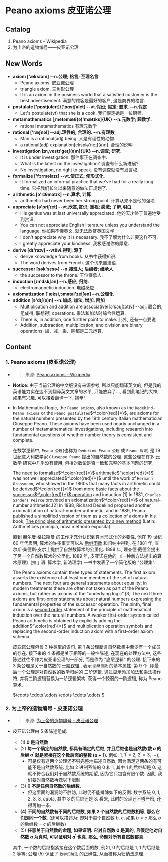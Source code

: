 # Peano axioms 皮亚诺公理



## Catalog
1. Peano axioms - Wikipedia
2. 为上帝的造物编号——皮亚诺公理



## New Words
- **axiom ['æksɪəm] --n.公理; 格言; 至理名言**
    + Peano axioms. 皮亚诺公理
    + triangle axiom. 三角形公理
    + It is an axiom in the business world that a satisfied customer
      is the best advertisement. 
      满意的顾客是最好的客户, 这是商界的格言.
- **postulate ['pɒstjʊleɪt]/['pɑstʃəlet] --vt.假设; 假定; 要求. --n.假定**
    + Let's postulate(vt) that she is a cook. 我们假定她是一位厨师.
- **metamathematics [ˌmetəmæθ(ə)'mætɪks]{UK} --n.元数学; 超数学.**
    + rational metamathematics 有理元数学
- **rational ['ræʃnəl] --adj.理性的; 合理的. --n.有理数**
    + Man is a rational(adj) being. 人是有理性的动物.
    + a rational(adj) explanation[eksplə'neɪʃ(ə)n]. 合理的说明
- **investigation [ɪn,vestɪ'geɪʃ(ə)n]{UK} --n.调查; 研究.**
    + It is under investigation. 那件事正在调查中.
    + What is the latest on the investigation?
      调查有什么新进展?
    + No investigation, no right to speak. 没有调查就没有发言权.
- **formalize ['fɔrməlaɪz] --vt.使正式; 使形式化.**
    + It formalized an informal practice that we've had for a really
      long time. 它把我们长久以来随意的做法正规划了.
- **arithmetic [ə'rɪθmətɪk] --n.算术, 计算**
    + arithmetic had never been her strong point. 计算从来不是他的强项.
- **appreciate [ə'priʃɪet] --vt.欣赏,赏识; 重视; 感激; 了解,明白.**
    + His genius was at last universally appreciated.
      他的天才终于普遍地受到赏识.
    + You can not appreciate English literature unless you understand
      the language. 你如果不懂英文, 就无法欣赏英国文学.
    + I don't appreciate why it is necessary. 我不了解为什么非要这样不可.
    + I greatly appreciate your kindness. 我极感谢你的厚意.
- **derive [dɪ'raɪv]  --vt&vi.得到, 源于**
    + derive knowledge from books. 从书中获得知识. 
    + The word derives from French. 这个词来自法语.
- **successor [sək'sɛsɚ] --n.接班人; 后继者; 继承人**
    + the successor to the throne. 王位继承人.
- **induction [ɪn'dʌkʃən] --n.感应; 归纳.**
    + electromagnetic induction. 电磁感应.
- **axiomatization ['æksi,ɔmətai'zeiʃən] --n.公理化**
- **addition [ə'dɪʃ(ə)n] --n.加成, 加法, 增加, 附加**
    + Multiplication and addition are associative([ə'səʊʃɪətɪv] --adj. 
    联合的, 组成得, 联想得) operations.
        乘法和加法时综合性运算. 
    + There is, in addition, one further point to make. 此外, 还有一点要说
    + Addition, subtraction, multiplication, and division are binary 
        operations. 加、减、乘、除都是二元运算. 





## Content
### 1. Peano axioms (皮亚诺公理)
- > 来源: [Peano axioms - Wikipedia](https://en.wikipedia.org/wiki/Peano_axioms)

- **Notice**: 由于当前公理的中文版没有来源参考, 所以只能翻译英文的,
  但是我的英语能力实在达不到翻译英文文章的水平, 只能放弃了..., 看到此笔记的大神,
  如果有兴趣, 可以接着翻译一下, 抱拳!

- In Mathematical logic, the `Peano axioms`, also known as the
  `Dedekind-Peano axioms` or the `Peano postulates`$^\color{red}{*}$,
  are axioms for the natural numbers presented by the 19th century
  Italian mathematician Giuseppe Peano. These axioms have been used
  nearly unchanged in a number of metamathematical investigations,
  including research into fundamental questions of whether number
  theory is consistent and complete.

  在数学逻辑中, `Peano 公理`(也称为 `Dedekind-Peano 公理` 或 `Peano 假设`)
  是 19 世纪意大利数学家 `Giuseppe Peano` 提出的自然数的公理. 这些公理在许多
  [元数学](https://www.wikiwand.com/zh/%E5%85%83%E6%95%B0%E5%AD%A6)
  研究中几乎没有使用, 包括对数论是否一致和完整的基本问题的研究.

  The need to formalize$^\color{red}{*}$ arithmetic$^\color{red}{*}$
  was not well appreciated$^\color{red}{*}$ until the work of
  `Hermann Grassmann`, who showed in the 1860s that many facts
  in arithmetic could be derived$^\color{red}{*}$ from more basic
  facts about the [successor$^\color{red}{*}$ operation]()
  and induction.[1] In 1881, `Charles Sanders Peirce` provided an
  axiomatization$^\color{red}{*}$ of natural-number arithmetic.[2]
  In 1888, Richard Dedekind proposed another axiomatization  of
  natural-number arithmetic, and in 1889, Peano published a 
  simplified version of them as a collection of axioms in his book,
  [The principles of arithmetic presented by a new method]() 
  (Latin: Arithmetices principia, nova methodo exposita).

  直到 [赫尔曼·格拉斯曼](https://www.wikiwand.com/zh-cn/%E8%B5%AB%E7%88%BE%E6%9B%BC%C2%B7%E6%A0%BC%E6%8B%89%E6%96%AF%E6%9B%BC)
  的工作才充分认识到算术形式化的必要性, 他在 19 世纪 60 年代表明,
  算术的许多事实可以从 
  [后继函数](https://www.wikiwand.com/zh-hans/%E5%BE%8C%E7%B9%BC%E5%87%BD%E6%95%B8)
  和归纳中得到, 在 1881 年, 查尔斯·桑德斯·皮尔士提供了自然数算术的公里化.
  1888 年, 理查德·戴德金提出了另一个自然数算术的公里化. 1889 年, 皮亚诺在他的
  《一种新方法提出的算术原理》(拉丁语: 算术学, 新法理学) 一书中发表了一个简化版的
  "公理集".

  The Peano axioms contain three types of statements.
  The first axiom asserts the existence of at least one member of
  the set of natural numbers. The next four are general statements
  about equality; in modern treatments these are often not taken
  as part of the Peano axioms, but rather as axioms of the
  "underlying logic".[3] The next three axioms are
  [first-order]() statements about natural numbers expressing the
  fundamental properties of the successor operation. The ninth,
  final axiom is a [second order]() statement of the principle of
  mathematical induction over the natural numbers. A weaker
  first-order system called Peano arithmetic is obtained by
  explicitly adding the addition$^\color{red}{*}$ and multiplication
  operation symbols and replacing the second-order induction axiom
  with a first-order axiom schema.

  皮亚诺公理包含 3 种类型的语句. 第 1 条公理断言自然数集中至少有一个成员的存在.
  接下来的 4 条都是关于相等的一般性陈述; 在现在的处理方法中,
  这些陈述往往不作为皮亚诺公理的一部分, 而是作为 "底层逻辑" 的公理.
  接下来的 3 条公理是关于自然数的
  [一阶逻辑](https://www.wikiwand.com/zh-hans/%E4%B8%80%E9%98%B6%E9%80%BB%E8%BE%91)
  , 表示 `后继函数` 的基本属性. 第 9 个, 即最后一个公理是对自然数的数学归纳的
  [二阶逻辑](https://www.wikiwand.com/zh-cn/%E4%BA%8C%E9%9A%8E%E9%82%8F%E8%BC%AF). 通过显示添加加法和乘法操作符,
  并将二阶逻辑替换为一阶逻辑架构, 获得一个较弱的一阶逻辑, 称为 Peano 算术.
  
  $\cdots \cdots \cdots \cdots \cdots \cdots $

### 2. 为上帝的造物编号 - 皮亚诺公理
- > 来源: [为上帝的造物编号 - 皮亚诺公理](https://zhuanlan.zhihu.com/p/56885854)
- 皮亚诺公理由 5 条陈述组成:
    + (1) **0 是自然数**
    + (2) **每一个确定的自然数, 都具有确定的后继, 并且后继也是自然数(数 $a$ 的后继
      $a^{'}$ 就是紧接在这个数后面的整数 $(a + 1)$.** 例如: 1, $1^{'} = 2$,
      $2^{'} = 3$, $\cdots$);
        - 可是仅有这两个公理还不够完整地描述自然数,
          因为满足这两条的有可能不是自然数系统. 比如 2 进制系统的 0 和 1, 其中 1
          的后继却是 0. 这就不符合我们对于自然数系统的期望, 因为它只包含有限个数.
          因此, 我们要对自然数再做以下限制.
    + (3) **0 不是任何自然数的后继数.**
        - 但这里面的漏洞防不胜防, 此时仍不能排除如下的反例: 数字系统
          0, 1, 2, 3, 3, $cdots$, 其中 3 的后继还是 3. 看来,
          此时的公理还不够严密, 还得再加一条.
    + **(4) 不同的自然数有不同的后继数, 如果 2 个自然数的后继数相等,
      那么它们是同一个数.** (还可以描述为: 即对于每个自然数 $b$, $c$, 如果 $b = c$
      那么 $b$ 的后继数 = $c$ 的后继数)
    + (5) **任意关于自然数的命题, 如果证明: 它对自然数 0 是真的,
      且假定他对自然数 $a$ 为真时, 可以证明对 $a^{'}$ 也真. 那么,
      命题对所有自然数都真.**
  
  其中, 一个数的后继指紧接在这个数后面的数, 例如, 0 的后继是 1, 1 的后继是 2 等等;
  公理 (5) 保证了 `数学归纳法` 的正确性, 从而被称为归纳法原理.
